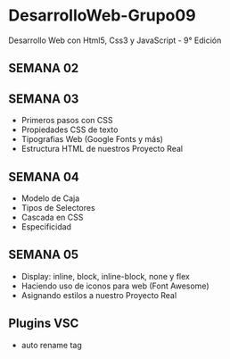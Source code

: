 # DesarrolloWeb-Grupo09

Desarrollo Web con Html5, Css3 y JavaScript - 9° Edición

## SEMANA 02

## SEMANA 03

- Primeros pasos con CSS
- Propiedades CSS de texto
- Tipografias Web (Google Fonts y más)
- Estructura HTML de nuestros Proyecto Real

## SEMANA 04

- Modelo de Caja
- Tipos de Selectores
- Cascada en CSS
- Especificidad

## SEMANA 05

- Display: inline, block, inline-block, none y flex
- Haciendo uso de iconos para web (Font Awesome)
- Asignando estilos a nuestro Proyecto Real

## Plugins VSC

- auto rename tag
